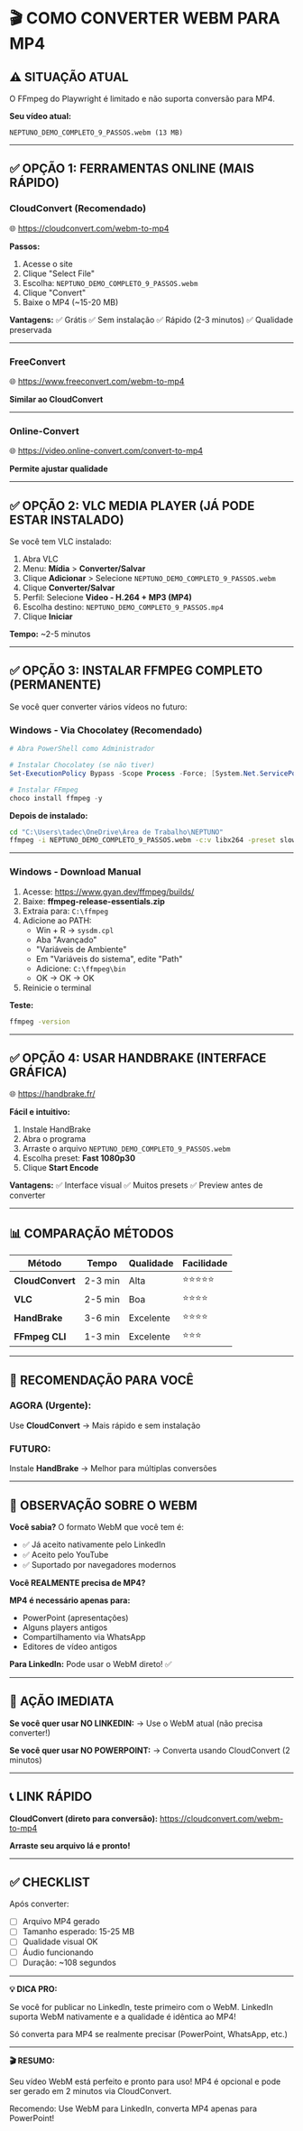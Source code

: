# 🎬 COMO CONVERTER WEBM PARA MP4

## ⚠️ SITUAÇÃO ATUAL

O FFmpeg do Playwright é limitado e não suporta conversão para MP4.

**Seu vídeo atual:**
```
NEPTUNO_DEMO_COMPLETO_9_PASSOS.webm (13 MB)
```

---

## ✅ OPÇÃO 1: FERRAMENTAS ONLINE (MAIS RÁPIDO)

### **CloudConvert (Recomendado)**
🌐 https://cloudconvert.com/webm-to-mp4

**Passos:**
1. Acesse o site
2. Clique "Select File"
3. Escolha: `NEPTUNO_DEMO_COMPLETO_9_PASSOS.webm`
4. Clique "Convert"
5. Baixe o MP4 (~15-20 MB)

**Vantagens:**
✅ Grátis
✅ Sem instalação
✅ Rápido (2-3 minutos)
✅ Qualidade preservada

---

### **FreeConvert**
🌐 https://www.freeconvert.com/webm-to-mp4

**Similar ao CloudConvert**

---

### **Online-Convert**
🌐 https://video.online-convert.com/convert-to-mp4

**Permite ajustar qualidade**

---

## ✅ OPÇÃO 2: VLC MEDIA PLAYER (JÁ PODE ESTAR INSTALADO)

Se você tem VLC instalado:

1. Abra VLC
2. Menu: **Mídia** > **Converter/Salvar**
3. Clique **Adicionar** > Selecione `NEPTUNO_DEMO_COMPLETO_9_PASSOS.webm`
4. Clique **Converter/Salvar**
5. Perfil: Selecione **Video - H.264 + MP3 (MP4)**
6. Escolha destino: `NEPTUNO_DEMO_COMPLETO_9_PASSOS.mp4`
7. Clique **Iniciar**

**Tempo:** ~2-5 minutos

---

## ✅ OPÇÃO 3: INSTALAR FFMPEG COMPLETO (PERMANENTE)

Se você quer converter vários vídeos no futuro:

### **Windows - Via Chocolatey (Recomendado)**

```powershell
# Abra PowerShell como Administrador

# Instalar Chocolatey (se não tiver)
Set-ExecutionPolicy Bypass -Scope Process -Force; [System.Net.ServicePointManager]::SecurityProtocol = [System.Net.ServicePointManager]::SecurityProtocol -bor 3072; iex ((New-Object System.Net.WebClient).DownloadString('https://community.chocolatey.org/install.ps1'))

# Instalar FFmpeg
choco install ffmpeg -y
```

**Depois de instalado:**
```bash
cd "C:\Users\tadec\OneDrive\Área de Trabalho\NEPTUNO"
ffmpeg -i NEPTUNO_DEMO_COMPLETO_9_PASSOS.webm -c:v libx264 -preset slow -crf 18 -c:a aac -b:a 192k NEPTUNO_DEMO_COMPLETO_9_PASSOS.mp4
```

---

### **Windows - Download Manual**

1. Acesse: https://www.gyan.dev/ffmpeg/builds/
2. Baixe: **ffmpeg-release-essentials.zip**
3. Extraia para: `C:\ffmpeg`
4. Adicione ao PATH:
   - Win + R → `sysdm.cpl`
   - Aba "Avançado"
   - "Variáveis de Ambiente"
   - Em "Variáveis do sistema", edite "Path"
   - Adicione: `C:\ffmpeg\bin`
   - OK → OK → OK
5. Reinicie o terminal

**Teste:**
```bash
ffmpeg -version
```

---

## ✅ OPÇÃO 4: USAR HANDBRAKE (INTERFACE GRÁFICA)

🌐 https://handbrake.fr/

**Fácil e intuitivo:**
1. Instale HandBrake
2. Abra o programa
3. Arraste o arquivo `NEPTUNO_DEMO_COMPLETO_9_PASSOS.webm`
4. Escolha preset: **Fast 1080p30**
5. Clique **Start Encode**

**Vantagens:**
✅ Interface visual
✅ Muitos presets
✅ Preview antes de converter

---

## 📊 COMPARAÇÃO MÉTODOS

| Método | Tempo | Qualidade | Facilidade |
|--------|-------|-----------|------------|
| **CloudConvert** | 2-3 min | Alta | ⭐⭐⭐⭐⭐ |
| **VLC** | 2-5 min | Boa | ⭐⭐⭐⭐ |
| **HandBrake** | 3-6 min | Excelente | ⭐⭐⭐⭐ |
| **FFmpeg CLI** | 1-3 min | Excelente | ⭐⭐⭐ |

---

## 🎯 RECOMENDAÇÃO PARA VOCÊ

### **AGORA (Urgente):**
Use **CloudConvert** → Mais rápido e sem instalação

### **FUTURO:**
Instale **HandBrake** → Melhor para múltiplas conversões

---

## 📝 OBSERVAÇÃO SOBRE O WEBM

**Você sabia?**
O formato WebM que você tem é:
- ✅ Já aceito nativamente pelo LinkedIn
- ✅ Aceito pelo YouTube
- ✅ Suportado por navegadores modernos

**Você REALMENTE precisa de MP4?**

**MP4 é necessário apenas para:**
- PowerPoint (apresentações)
- Alguns players antigos
- Compartilhamento via WhatsApp
- Editores de vídeo antigos

**Para LinkedIn:** Pode usar o WebM direto! ✅

---

## 🚀 AÇÃO IMEDIATA

**Se você quer usar NO LINKEDIN:**
→ Use o WebM atual (não precisa converter!)

**Se você quer usar NO POWERPOINT:**
→ Converta usando CloudConvert (2 minutos)

---

## 📞 LINK RÁPIDO

**CloudConvert (direto para conversão):**
https://cloudconvert.com/webm-to-mp4

**Arraste seu arquivo lá e pronto!**

---

## ✅ CHECKLIST

Após converter:

- [ ] Arquivo MP4 gerado
- [ ] Tamanho esperado: 15-25 MB
- [ ] Qualidade visual OK
- [ ] Áudio funcionando
- [ ] Duração: ~108 segundos

---

**💡 DICA PRO:**

Se você for publicar no LinkedIn, teste primeiro com o WebM.
LinkedIn suporta WebM nativamente e a qualidade é idêntica ao MP4!

Só converta para MP4 se realmente precisar (PowerPoint, WhatsApp, etc.)

---

**🎬 RESUMO:**

Seu vídeo WebM está perfeito e pronto para uso!
MP4 é opcional e pode ser gerado em 2 minutos via CloudConvert.

Recomendo: Use WebM para LinkedIn, converta MP4 apenas para PowerPoint!
